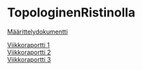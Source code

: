 # TopologinenRistinolla

[Määrittelydokumentti](https://github.com/marinellalaaksonen/TopologinenRistinolla/blob/master/Dokumentaatio/Maarittelydokumentti.md)

[Viikkoraportti 1](https://github.com/marinellalaaksonen/TopologinenRistinolla/blob/master/Dokumentaatio/Viikkoraportti1.md)  
[Viikkoraportti 2](https://github.com/marinellalaaksonen/TopologinenRistinolla/blob/master/Dokumentaatio/Viikkoraportti2.md)  
[Viikkoraportti 3](https://github.com/marinellalaaksonen/TopologinenRistinolla/blob/master/Dokumentaatio/Viikkoraportti3.md)
